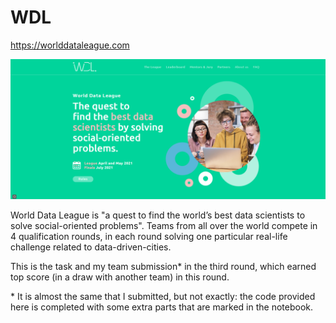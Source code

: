 # WDL

https://worlddataleague.com

![WDL](https://github.com/imreboda/WDL/blob/main/illustration/WDL.png)


World Data League is "a quest to find the world’s best data scientists to solve social-oriented problems". Teams from all over the world compete in 4 qualification rounds, in each round solving one particular real-life challenge related to data-driven-cities.  

This is the task and my team submission* in the third round, which earned top score (in a draw with another team) in this round.

\* It is almost the same that I submitted, but not exactly: the code provided here is completed with some extra parts that are marked in the notebook.


